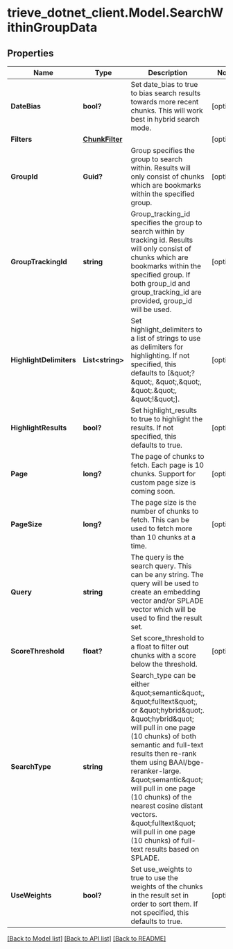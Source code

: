 # trieve_dotnet_client.Model.SearchWithinGroupData

## Properties

Name | Type | Description | Notes
------------ | ------------- | ------------- | -------------
**DateBias** | **bool?** | Set date_bias to true to bias search results towards more recent chunks. This will work best in hybrid search mode. | [optional] 
**Filters** | [**ChunkFilter**](ChunkFilter.md) |  | [optional] 
**GroupId** | **Guid?** | Group specifies the group to search within. Results will only consist of chunks which are bookmarks within the specified group. | [optional] 
**GroupTrackingId** | **string** | Group_tracking_id specifies the group to search within by tracking id. Results will only consist of chunks which are bookmarks within the specified group. If both group_id and group_tracking_id are provided, group_id will be used. | [optional] 
**HighlightDelimiters** | **List&lt;string&gt;** | Set highlight_delimiters to a list of strings to use as delimiters for highlighting. If not specified, this defaults to [\&quot;?\&quot;, \&quot;,\&quot;, \&quot;.\&quot;, \&quot;!\&quot;]. | [optional] 
**HighlightResults** | **bool?** | Set highlight_results to true to highlight the results. If not specified, this defaults to true. | [optional] 
**Page** | **long?** | The page of chunks to fetch. Each page is 10 chunks. Support for custom page size is coming soon. | [optional] 
**PageSize** | **long?** | The page size is the number of chunks to fetch. This can be used to fetch more than 10 chunks at a time. | [optional] 
**Query** | **string** | The query is the search query. This can be any string. The query will be used to create an embedding vector and/or SPLADE vector which will be used to find the result set. | 
**ScoreThreshold** | **float?** | Set score_threshold to a float to filter out chunks with a score below the threshold. | [optional] 
**SearchType** | **string** | Search_type can be either \&quot;semantic\&quot;, \&quot;fulltext\&quot;, or \&quot;hybrid\&quot;. \&quot;hybrid\&quot; will pull in one page (10 chunks) of both semantic and full-text results then re-rank them using BAAI/bge-reranker-large. \&quot;semantic\&quot; will pull in one page (10 chunks) of the nearest cosine distant vectors. \&quot;fulltext\&quot; will pull in one page (10 chunks) of full-text results based on SPLADE. | 
**UseWeights** | **bool?** | Set use_weights to true to use the weights of the chunks in the result set in order to sort them. If not specified, this defaults to true. | [optional] 

[[Back to Model list]](../README.md#documentation-for-models) [[Back to API list]](../README.md#documentation-for-api-endpoints) [[Back to README]](../README.md)

